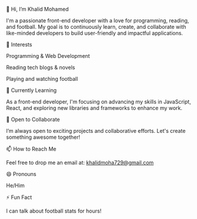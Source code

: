 👋 Hi, I’m Khalid Mohamed

I'm a passionate front-end developer with a love for programming, reading, and football. My goal is to continuously learn, create, and collaborate with like-minded developers to build user-friendly and impactful applications.

👀 Interests

Programming & Web Development

Reading tech blogs & novels

Playing and watching football


🌱 Currently Learning

As a front-end developer, I'm focusing on advancing my skills in JavaScript, React, and exploring new libraries and frameworks to enhance my work.

💞️ Open to Collaborate

I’m always open to exciting projects and collaborative efforts. Let's create something awesome together!

📫 How to Reach Me

Feel free to drop me an email at: khalidmoha729@gmail.com

😄 Pronouns

He/Him


⚡ Fun Fact

I can talk about football stats for hours!
